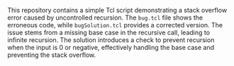 This repository contains a simple Tcl script demonstrating a stack overflow error caused by uncontrolled recursion. The `bug.tcl` file shows the erroneous code, while `bugSolution.tcl` provides a corrected version. The issue stems from a missing base case in the recursive call, leading to infinite recursion.  The solution introduces a check to prevent recursion when the input is 0 or negative, effectively handling the base case and preventing the stack overflow.